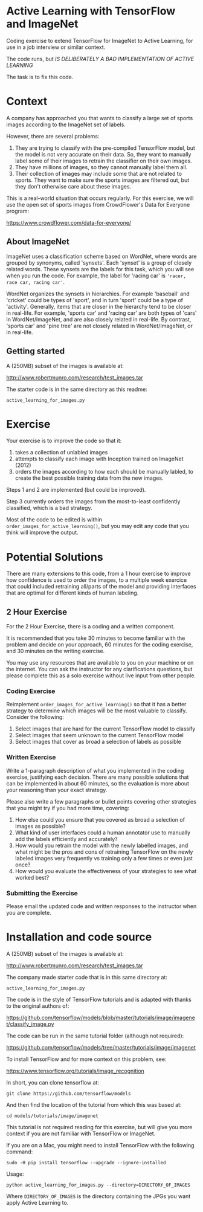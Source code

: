 # Active Learning with TensorFlow and ImageNet
 Coding exercise to extend TensorFlow for ImageNet to Active Learning, for use in a job interview or similar context. 
 
The code runs, but _IS DELIBERATELY A BAD IMPLEMENTATION OF ACTIVE LEARNING_ 

The task is to fix this code.

# Context 

A company has approached you that wants to classify a large set of sports images according to the ImageNet set of labels. 

However, there are several problems:
 1. They are trying to classify with the pre-compiled TensorFlow model, but the model is not very accurate on their data. So, they want to manually label some of their images to retrain the classifier on their own images.
 1. They have millions of images, so they cannot manually label them all.
 1. Their collection of images may include some that are not related to sports. They want to make sure the sports images are filtered out, but they don't otherwise care about these images.

This is a real-world situation that occurs regularly. For this exercise, we will use the open set of sports images from CrowdFlower's Data for Everyone program:

 https://www.crowdflower.com/data-for-everyone/ 

## About ImageNet 

ImageNet uses a classification scheme based on WordNet, where words are grouped by synonyms, called 'synsets'. Each 'synset' is a group of closely related words. These synsets are the labels for this task, which you will see when you run the code. For example, the label for 'racing car' is `'racer, race car, racing car'`.

WordNet organizes the synsets in hierarchies. For example 'baseball' and 'cricket' could be types of 'sport', and in turn 'sport' could be a type of 'activity'. Generally, items that are closer in the hierarchy tend to be closer in real-life. For example, 'sports car' and 'racing car' are both types of 'cars' in WordNet/ImageNet, and are also closely related in real-life. By contrast, 'sports car' and 'pine tree' are not closely related in WordNet/ImageNet, or in real-life.

 
## Getting started 

A (250MB) subset of the images is available at:

http://www.robertmunro.com/research/test_images.tar 

The starter code is in the same directory as this readme:

`active_learning_for_images.py`


# Exercise 
 
Your exercise is to improve the code so that it: 
 1. takes a collection of unlabled images 
 1. attempts to classify each image with Inception trained on ImageNet (2012) 
 1. orders the images according to how each should be manually labled, to create the best possible training data from the new images. 
 
Steps 1 and 2 are implemented (but could be improved). 
 
Step 3 currently orders the images from the most-to-least confidently classified, which is a bad strategy. 

Most of the code to be edited is within `order_images_for_active_learning()`, but you may edit any code that you think will improve the output.

# Potential Solutions
 
There are many extensions to this code, from a 1 hour exercise to improve how confidence is used to order the images, to a multiple week exercice that could included retraining all/parts of the model and providing interfaces that are optimal for different kinds of human labeling.

## 2 Hour Exercise

For the 2 Hour Exercise, there is a coding and a written component. 

It is recommended that you take 30 minutes to become familiar with the problem and decide on your approach, 60 minutes for the coding exercise, and 30 minutes on the writing exercise.

You may use any resources that are available to you on your machine or on the internet. You can ask the instructor for any clarifications questions, but please complete this as a solo exercise without live input from other people.

### Coding Exercise

Reimplement `order_images_for_active_learning()` so that it has a better strategy to determine which images will be the most valuable to classify. Consider the following:
 1. Select images that are hard for the current TensorFlow model to classify
 1. Select images that seem unknown to the current TensorFlow model
 1. Select images that cover as broad a selection of labels as possible

### Written Exercise

Write a 1-paragraph description of what you implemented in the coding exercise, justifying each decision. There are many possible solutions that can be implemented in about 60 minutes, so the evaluation is more about your reasoning than your exact strategy.

Please also write a few paragraphs or bullet points covering other strategies that you might try if you had more time, covering: 
 1. How else could you ensure that you covered as broad a selection of images as possible?
 1. What kind of user interfaces could a human annotator use to manually add the labels efficiently and accurately? 
 1. How would you retrain the model with the newly labelled images, and what might be the pros and cons of retraining TensorFlow on the newly labeled images very frequently vs training only a few times or even just once?
 1. How would you evaluate the effectiveness of your strategies to see what worked best?

### Submitting the Exercise

Please email the updated code and written responses to the instructor when you are complete.
 

# Installation and code source

A (250MB) subset of the images is available at:

http://www.robertmunro.com/research/test_images.tar 

The company made starter code that is in this same directory at:

`active_learning_for_images.py`
 
The code is in the style of TensorFlow tutorials and is adapted with thanks to the original authors of: 

https://github.com/tensorflow/models/blob/master/tutorials/image/imagenet/classify_image.py 
 
The code can be run in the same tutorial folder (although not required): 

 https://github.com/tensorflow/models/tree/master/tutorials/image/imagenet 
 
To install TensorFlow and for more context on this problem, see: 

 https://www.tensorflow.org/tutorials/image_recognition 

In short, you can clone tensorflow at:
 
 `git clone https://github.com/tensorflow/models` 

And then find the location of the tutorial from which this was based at: 

 `cd models/tutorials/image/imagenet` 

This tutorial is not required reading for this exercise, but will give you more context if you are not familiar with TensorFlow or ImageNet.

If you are on a Mac, you might need to install TensorFlow with the following command: 

 `sudo -H pip install tensorflow --upgrade --ignore-installed` 
 
Usage: 

 `python active_learning_for_images.py --directory=DIRECTORY_OF_IMAGES` 
 
Where `DIRECTORY_OF_IMAGES` is the directory containing the JPGs you want apply Active Learning to. 

